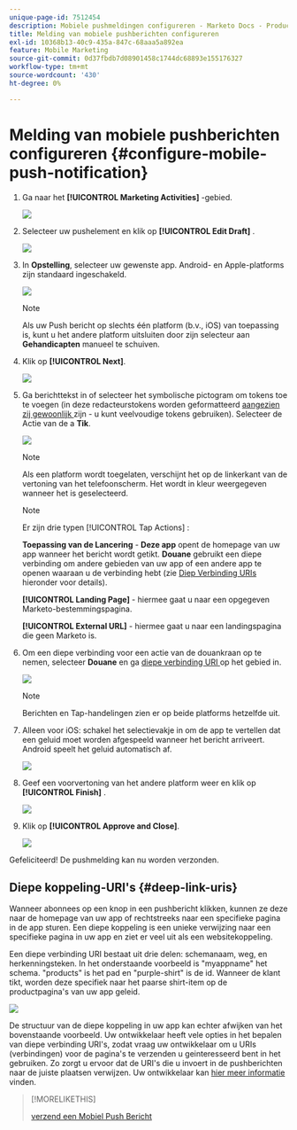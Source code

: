 ```yaml
---
unique-page-id: 7512454
description: Mobiele pushmeldingen configureren - Marketo Docs - Productdocumentatie
title: Melding van mobiele pushberichten configureren
exl-id: 10368b13-40c9-435a-847c-68aaa5a892ea
feature: Mobile Marketing
source-git-commit: 0d37fbdb7d08901458c1744dc68893e155176327
workflow-type: tm+mt
source-wordcount: '430'
ht-degree: 0%

---
```


# Melding van mobiele pushberichten configureren {#configure-mobile-push-notification}

1. Ga naar het **[!UICONTROL Marketing Activities]** -gebied.

   ![](assets/configure-mobile-push-notification-1.png)

1. Selecteer uw pushelement en klik op **[!UICONTROL Edit Draft]** .

   ![](assets/configure-mobile-push-notification-2.png)

1. In **Opstelling**, selecteer uw gewenste app. Android- en Apple-platforms zijn standaard ingeschakeld.

   ![](assets/configure-mobile-push-notification-3.png)

   >[!NOTE]
   >
   >Als uw Push bericht op slechts één platform (b.v., iOS) van toepassing is, kunt u het andere platform uitsluiten door zijn selecteur aan **Gehandicapten** manueel te schuiven.

1. Klik op **[!UICONTROL Next]**.

   ![](assets/configure-mobile-push-notification-4.png)

1. Ga berichttekst in of selecteer het symbolische pictogram om tokens toe te voegen (in deze redacteurstokens worden geformatteerd [ aangezien zij gewoonlijk ](/help/marketo/product-docs/demand-generation/landing-pages/personalizing-landing-pages/tokens-overview.md) zijn - u kunt veelvoudige tokens gebruiken). Selecteer de Actie van de a **Tik**.

   ![](assets/configure-mobile-push-notification-5.png)

   >[!NOTE]
   >
   >Als een platform wordt toegelaten, verschijnt het op de linkerkant van de vertoning van het telefoonscherm. Het wordt in kleur weergegeven wanneer het is geselecteerd.

   >[!NOTE]
   >
   >Er zijn drie typen [!UICONTROL Tap Actions] :
   >
   >**Toepassing van de Lancering** - **Deze app** opent de homepage van uw app wanneer het bericht wordt getikt. **Douane** gebruikt een diepe verbinding om andere gebieden van uw app of een andere app te openen waaraan u de verbinding hebt (zie [ Diep Verbinding URIs ](#deep-link-uris) hieronder voor details).
   >
   >**[!UICONTROL Landing Page]** - hiermee gaat u naar een opgegeven Marketo-bestemmingspagina.
   >
   >**[!UICONTROL External URL]** - hiermee gaat u naar een landingspagina die geen Marketo is.

1. Om een diepe verbinding voor een actie van de douankraan op te nemen, selecteer **Douane** en ga [ diepe verbinding URI ](#deep-link-uris) op het gebied in.

   ![](assets/configure-mobile-push-notification-6.png)

   >[!NOTE]
   >
   >Berichten en Tap-handelingen zien er op beide platforms hetzelfde uit.

1. Alleen voor iOS: schakel het selectievakje in om de app te vertellen dat een geluid moet worden afgespeeld wanneer het bericht arriveert. Android speelt het geluid automatisch af.

   ![](assets/configure-mobile-push-notification-7.png)

1. Geef een voorvertoning van het andere platform weer en klik op **[!UICONTROL Finish]** .

   ![](assets/configure-mobile-push-notification-8.png)

1. Klik op **[!UICONTROL Approve and Close]**.

   ![](assets/configure-mobile-push-notification-9.png)

Gefeliciteerd! De pushmelding kan nu worden verzonden.

## Diepe koppeling-URI&#39;s {#deep-link-uris}

Wanneer abonnees op een knop in een pushbericht klikken, kunnen ze deze naar de homepage van uw app of rechtstreeks naar een specifieke pagina in de app sturen. Een diepe koppeling is een unieke verwijzing naar een specifieke pagina in uw app en ziet er veel uit als een websitekoppeling.

Een diepe verbinding URI bestaat uit drie delen: schemanaam, weg, en herkenningsteken. In het onderstaande voorbeeld is &quot;myappname&quot; het schema. &quot;products&quot; is het pad en &quot;purple-shirt&quot; is de id. Wanneer de klant tikt, worden deze specifiek naar het paarse shirt-item op de productpagina&#39;s van uw app geleid.

![](assets/configure-mobile-push-notification-10.png)

De structuur van de diepe koppeling in uw app kan echter afwijken van het bovenstaande voorbeeld. Uw ontwikkelaar heeft vele opties in het bepalen van diepe verbinding URI&#39;s, zodat vraag uw ontwikkelaar om u URIs (verbindingen) voor de pagina&#39;s te verzenden u geinteresseerd bent in het gebruiken. Zo zorgt u ervoor dat de URI&#39;s die u invoert in de pushberichten naar de juiste plaatsen verwijzen. Uw ontwikkelaar kan [ hier meer informatie ](https://experienceleague.adobe.com/nl/docs/marketo-developer/marketo/mobile/enabling-deep-links-in-your-app) vinden.

>[!MORELIKETHIS]
>
>[ verzend een Mobiel Push Bericht ](/help/marketo/product-docs/mobile-marketing/push-notifications/send-a-mobile-push-notification.md)
